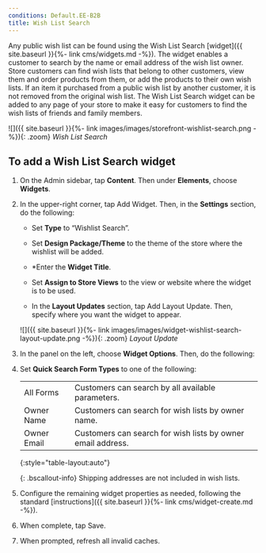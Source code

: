```yaml
---
conditions: Default.EE-B2B
title: Wish List Search
---
```


Any public wish list can be found using the Wish List Search [widget]({{ site.baseurl }}{%- link cms/widgets.md -%}). The widget enables a customer to search by the name or email address of the wish list owner. Store customers can find wish lists that belong to other customers, view them and order products from them, or add the products to their own wish lists. If an item it purchased from a public wish list by another customer, it is not removed from the original wish list. The Wish List Search widget can be added to any page of your store to make it easy for customers to find the wish lists of friends and family members.

![]({{ site.baseurl }}{%- link images/images/storefront-wishlist-search.png -%}){: .zoom}
*Wish List Search*

## To add a Wish List Search widget

1. On the Admin sidebar, tap **Content**. Then under **Elements**, choose **Widgets**.

1. In the upper-right corner, tap <span class="btn">Add Widget</span>. Then, in the **Settings** section, do the following:

   * Set **Type** to “Wishlist Search”.

   * Set **Design Package/Theme** to the theme of the store where the wishlist will be added.

   * *Enter the **Widget Title**.

   * Set **Assign to Store Views** to the view or website where the widget is to be used.

   * In the **Layout Updates** section, tap <span class="btn">Add Layout Update</span>. Then, specify where you want the widget to appear.

    ![]({{ site.baseurl }}{%- link images/images/widget-wishlist-search-layout-update.png -%}){: .zoom}
    *Layout Update*

1. In the panel on the left, choose **Widget Options**. Then, do the following:

1. Set **Quick Search Form Types** to one of the following:

    |||
    |---|---|
    |All Forms|Customers can search by all available parameters.|
    |Owner Name|Customers can search for wish lists by owner name.|
    |Owner Email|Customers can search for wish lists by owner email address.|
    {:style="table-layout:auto"}

    {: .bscallout-info}
    Shipping addresses are not included in wish lists.

1. Configure the remaining widget properties as needed, following the standard [instructions]({{ site.baseurl }}{%- link cms/widget-create.md -%}).

1. When complete, tap <span class="btn">Save</span>.

1. When prompted, refresh all invalid caches.